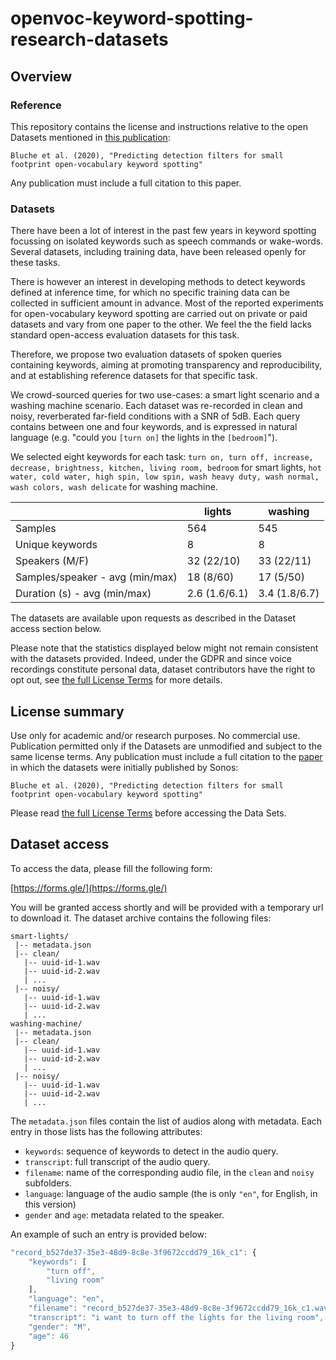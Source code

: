 # openvoc-keyword-spotting-research-datasets

## Overview

### Reference

This repository contains the license and instructions relative to the open
Datasets mentioned in [this publication](https://arxiv.org/abs/1912.07575):

```
Bluche et al. (2020), "Predicting detection filters for small footprint open-vocabulary keyword spotting"
```

Any publication must include a full citation to this paper.


### Datasets

There have been a lot of interest in the past few years in keyword spotting
focussing on isolated keywords such as speech commands or wake-words.
Several datasets, including training data, have been released openly for these
tasks.

There is however an interest in developing methods to detect keywords defined
at inference time, for which no specific training data can be collected in
sufficient amount in advance.
Most of the reported experiments for open-vocabulary keyword spotting are carried
out on private or paid datasets and vary from one paper to the other.
We feel the the field lacks standard open-access evaluation datasets for this task.

Therefore, we propose two evaluation datasets of spoken queries containing keywords,
aiming at promoting transparency and reproducibility, and at establishing
reference datasets for that specific task.

We crowd-sourced queries for two use-cases: a smart light scenario and a washing machine scenario.
Each dataset was re-recorded in clean and noisy, reverberated far-field conditions with a SNR of 5dB.
Each query contains between one and four keywords, and is expressed in natural language
(e.g. "could you `[turn on]` the lights in the `[bedroom]`").

We selected eight keywords for each task:
`turn on, turn off, increase, decrease, brightness, kitchen, living room, bedroom` for smart lights,
`hot water, cold water, high spin, low spin, wash heavy duty, wash normal, wash colors, wash delicate` for washing machine.

|                                  | lights        | washing       |
|----------------------------------|---------------|---------------|
| Samples                          | 564           | 545           |
| Unique keywords                  | 8             | 8             |
| Speakers (M/F)                   | 32 (22/10)    | 33 (22/11)    |
| Samples/speaker -  avg (min/max) | 18 (8/60)     | 17 (5/50)     |
| Duration (s) - avg (min/max)     | 2.6 (1.6/6.1) | 3.4 (1.8/6.7) |


The datasets are available upon requests as described in the Dataset access
section below.

Please note that the statistics displayed below might not
remain consistent with the datasets provided. Indeed, under the
GDPR and since voice recordings constitute personal data, dataset contributors
have the right to opt out, see
[the full License Terms](https://github.com/sonos/openvoc-keyword-spotting-research-datasets/blob/master/LICENSE)
for more details.




## License summary

Use only for academic and/or research purposes. No commercial use.
Publication permitted only if the Datasets are unmodified and subject to the same license terms.
Any publication must include a full citation to the [paper](https://arxiv.org/abs/1912.07575) in which the
datasets were initially published by Sonos:

```
Bluche et al. (2020), "Predicting detection filters for small footprint open-vocabulary keyword spotting"
```

Please read [the full License Terms](https://github.com/sonos/openvoc-keyword-spotting-research-datasets/blob/master/LICENSE) before accessing the Data Sets.

## Dataset access

To access the data, please fill the following form:

[https://forms.gle/](https://forms.gle/)


You will be granted access shortly and will be provided with a temporary url to download it.
The dataset archive contains the following files:
```
smart-lights/
 |-- metadata.json
 |-- clean/
   |-- uuid-id-1.wav
   |-- uuid-id-2.wav
   | ...
 |-- noisy/
   |-- uuid-id-1.wav
   |-- uuid-id-2.wav
   | ...
washing-machine/
 |-- metadata.json
 |-- clean/
   |-- uuid-id-1.wav
   |-- uuid-id-2.wav
   | ...
 |-- noisy/
   |-- uuid-id-1.wav
   |-- uuid-id-2.wav
   | ...
```

The `metadata.json` files contain the list of audios  along with metadata. Each
entry in those lists has the following attributes:

* `keywords`: sequence of keywords to detect in the audio query.
* `transcript`: full transcript of the audio query.
* `filename`: name of the corresponding audio file, in the `clean` and `noisy` subfolders.
* `language`: language of the audio sample (the is only `"en"`, for English, in this version)
* `gender` and `age`: metadata related to the speaker.

An example of such an entry is provided below:

```javascript
"record_b527de37-35e3-48d9-8c8e-3f9672ccdd79_16k_c1": {
    "keywords": [
        "turn off",
        "living room"
    ],
    "language": "en",
    "filename": "record_b527de37-35e3-48d9-8c8e-3f9672ccdd79_16k_c1.wav",
    "transcript": "i want to turn off the lights for the living room",
    "gender": "M",
    "age": 46
}
```
